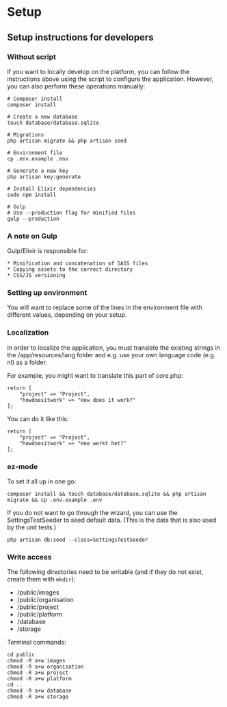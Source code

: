 # Setup

## Setup instructions for developers

### Without script

If you want to locally develop on the platform, you can follow the instructions above using the script to configure the application. However, you can also perform these operations manually:

    # Composer install
    composer install

    # Create a new database
    touch database/database.sqlite

    # Migrations
    php artisan migrate && php artisan seed

    # Environment file
    cp .env.example .env

    # Generate a new key
    php artisan key:generate

    # Install Elixir dependencies
    sudo npm install

    # Gulp
    # Use --production flag for minified files
    gulp --production


### A note on Gulp

Gulp/Elixir is responsible for:

    * Minification and concatenation of SASS files
    * Copying assets to the correct directory
    * CSS/JS versioning

### Setting up environment

You will want to replace some of the lines in the environment file with different values, depending on your setup.

### Localization

In order to localize the application, you must translate the existing strings in the /app/resources/lang folder and e.g. use your own language code (e.g. nl) as a folder.

For example, you might want to translate this part of core.php:

    return [
        "project" => "Project",
        "howdoesitwork" => "How does it work?"
    ];

You can do it like this:

    return [
        "project" => "Project",
        "howdoesitwork" => "Hoe werkt het?"
    ];

### ez-mode

To set it all up in one go:

    composer install && touch database/database.sqlite && php artisan migrate && cp .env.example .env

If you do not want to go through the wizard, you can use the SettingsTestSeeder to seed default data. (This is the data that is also used by the unit tests.)

    php artisan db:seed --class=SettingsTestSeeder

### Write access

The following directories need to be writable (and if they do not exist, create them with `mkdir`):

* /public/images
* /public/organisation
* /public/project
* /public/platform
* /database
* /storage

Terminal commands:

    cd public
    chmod -R a+w images
    chmod -R a+w organisation
    chmod -R a+w project
    chmod -R a+w platform
    cd ..
    chmod -R a+w database
    chmod -R a+w storage